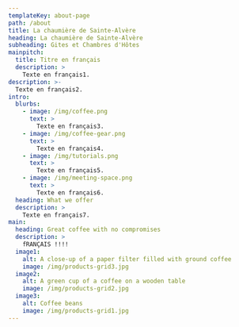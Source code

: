 ```yaml
---
templateKey: about-page
path: /about
title: La chaumière de Sainte-Alvère
heading: La chaumière de Sainte-Alvère
subheading: Gites et Chambres d'Hôtes
mainpitch:
  title: Titre en français
  description: >
    Texte en français1.
description: >-
  Texte en français2.
intro:
  blurbs:
    - image: /img/coffee.png
      text: >
        Texte en français3.
    - image: /img/coffee-gear.png
      text: >
        Texte en français4.
    - image: /img/tutorials.png
      text: >
        Texte en français5.
    - image: /img/meeting-space.png
      text: >
        Texte en français6.
  heading: What we offer
  description: >
    Texte en français7.
main:
  heading: Great coffee with no compromises
  description: >
    fRANÇAIS !!!!
  image1:
    alt: A close-up of a paper filter filled with ground coffee
    image: /img/products-grid3.jpg
  image2:
    alt: A green cup of a coffee on a wooden table
    image: /img/products-grid2.jpg
  image3:
    alt: Coffee beans
    image: /img/products-grid1.jpg
---
```


